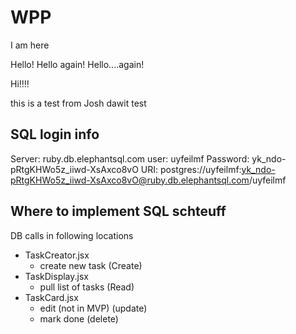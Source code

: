 # WPP

I am here

Hello! Hello again! Hello....again!

Hi!!!!

this is a test from Josh
dawit test

## SQL login info

Server: ruby.db.elephantsql.com
user: uyfeilmf
Password: yk_ndo-pRtgKHWo5z_iiwd-XsAxco8vO
URI: postgres://uyfeilmf:yk_ndo-pRtgKHWo5z_iiwd-XsAxco8vO@ruby.db.elephantsql.com/uyfeilmf

## Where to implement SQL schteuff

DB calls in following locations

- TaskCreator.jsx
  - create new task (Create)
- TaskDisplay.jsx
  - pull list of tasks (Read)
- TaskCard.jsx
  - edit (not in MVP) (update)
  - mark done (delete)
